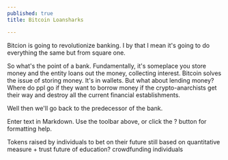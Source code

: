 ```yaml
---
published: true
title: Bitcoin Loansharks

---
```


Bitcion is going to revolutionize banking. I by that I mean it's going to do everything the same but from square one.

So what's the point of a bank. Fundamentally, it's someplace you store money and the entity loans out the money, collecting interest. Bitcoin solves the issue of storing money. It's in wallets. But what about lending money? Where do ppl go if they want to borrow money if the crypto-anarchists get their way and destroy all the current financial establishments.

Well then we'll go back to the predecessor of the bank.

Enter text in Markdown. Use the toolbar above, or click the ? button for formatting help.

Tokens raised by individuals to bet on their future still based on quantitative measure + trust future of education? crowdfunding individuals
